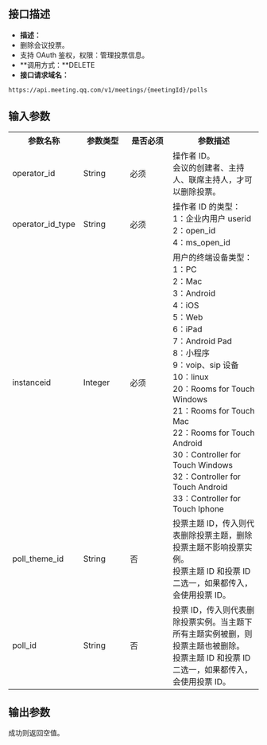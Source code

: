 ## 接口描述
- **描述：**
 - 删除会议投票。
 - 支持 OAuth 鉴权，权限：管理投票信息。
- **调用方式：**DELETE
- **接口请求域名：**
```plaintext
https://api.meeting.qq.com/v1/meetings/{meetingId}/polls
```



## 输入参数
<table>
   <tr>
      <th width="20%" >参数名称</td>
      <th width="20%" >参数类型</td>
      <th width="20%" >是否必须</td>
      <th width="40%" >参数描述</td>
   </tr>
   <tr>     
	 <td>operator_id</td>	  
	 <td>String</td>	   
	 <td>必须	</td>	   
	 <td>操作者 ID。<br>会议的创建者、主持人、联席主持人，才可以删除投票。	</td>
	 </tr>
   <tr>  
	 <td>operator_id_type</td>	 
	 <td>String	</td>     
	 <td>必须	</td>	  
	 <td>操作者 ID 的类型： 
<br>1：企业内用户 userid
<br>2：open_id 
<br>4：ms_open_id </td>
</tr>
   <tr>     
	 <td>instanceid	</td>     
	 <td>Integer	</td> 
	 <td>必须		</td>   
	 <td>用户的终端设备类型：<br> 1：PC <br>2：Mac<br> 3：Android <br>4：iOS <br>5：Web <br>6：iPad <br>7：Android Pad <br>8：小程序<br> 9：voip、sip 设备 <br>10：linux <br>20：Rooms for Touch Windows <br>21：Rooms for Touch Mac <br>22：Rooms for Touch Android<br> 30：Controller for Touch Windows<br> 32：Controller for Touch Android <br>33：Controller for Touch Iphone</td>	
	 </tr>
   <tr>    
	 <td>poll_theme_id	</td>    
	 <td>String	</td>   
	 <td>否		</td>   
	 <td>投票主题 ID，传入则代表删除投票主题，删除投票主题不影响投票实例。<br>投票主题 ID 和投票 ID 二选一，如果都传入，会使用投票 ID。  </td> 	
	 </tr>
   <tr>   
	 <td>poll_id	</td>    
	 <td>String</td>	 
	 <td>否	</td>	  
	 <td>投票 ID，传入则代表删除投票实例。当主题下所有主题实例被删，则投票主题也被删除。
<br>投票主题 ID 和投票 ID 二选一，如果都传入，会使用投票 ID。   </td> 
</tr>
</table>

## 输出参数
成功则返回空值。
